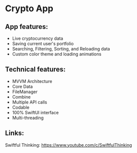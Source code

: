 # Crypto App

## App features:
- Live cryptocurrency data
- Saving current user's portfolio
- Searching, Filtering, Sorting, and Reloading data
- Custom color theme and loading animations

## Technical features:
- MVVM Architecture
- Core Data
- FileManager
- Combine
- Multiple API calls
- Codable
- 100% SwiftUI interface
- Multi-threading

## Links:
Swiftful Thinking: https://www.youtube.com/c/SwiftfulThinking
